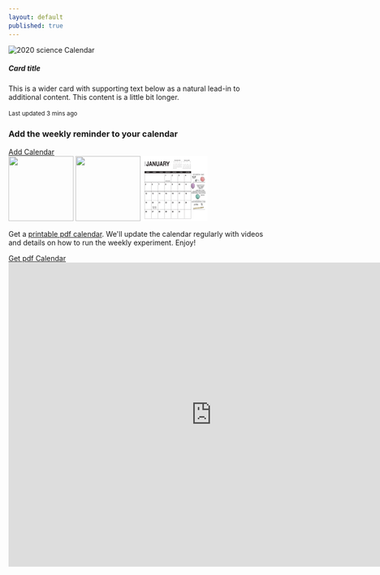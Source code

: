 ```yaml
---
layout: default
published: true
---
```


<script async data-uid="a49ed8ae29" src="https://marvelous-thinker-501.ck.page/a49ed8ae29/index.js"></script>
<div id="main" class="container">
  <div class="card bg-light col-md-8 col-md-offset-2">
  <div class="row no-gutters">
    <div class="col-md-4">
      <img src="images/CalendarPreview/Penicillin.jpg" class="card-img" alt="2020 science Calendar">
    </div>
    <div class="col-md-8">
      <div class="card-body">
        <h5 class="card-title">Card title</h5>
        <p class="card-text">This is a wider card with supporting text below as a natural lead-in to additional content. This content is a little bit longer.</p>
        <p class="card-text"><small class="text-muted">Last updated 3 mins ago</small></p>
      </div>
    </div>
  </div>
</div>
  
  
  <div class="row">
    <div class="col-sm-6">
      <div class="card bg-light">
        <div class="card-body">
          <h3>Add the weekly reminder to your calendar</h3>
          <a href="https://calendar.google.com/calendar/r?cid=evcd1rv85b57ecnh9fpeapgse8@group.calendar.google.com" target="_blank" class="btn btn-primary">Add Calendar</a>
        </div>
      </div>
    </div>
    <div class="col-sm-6">
      <div class="card bg-light">
        <div class="card-body">
        <img src="images/CalendarPreview/FrontCover.jpg" height="128" width="128" style="">
        <img src="images/CalendarPreview/Penicillin.jpg" height="128" width="128" style="">
        <img src="images/CalendarPreview/January.jpg" height="128" width="128" style="">
        <p>Get a <a href="https://marvelous-thinker-501.ck.page/a49ed8ae29" target="_blank">printable pdf calendar</a>. We'll update the calendar regularly with videos and details on how to run the weekly experiment. Enjoy!</p>
          <a href="https://marvelous-thinker-501.ck.page/a49ed8ae29" target="_blank" class="btn btn-primary">Get pdf Calendar</a>
        </div>
      </div>
    </div>
    <iframe src="https://calendar.google.com/calendar/embed?src=evcd1rv85b57ecnh9fpeapgse8%40group.calendar.google.com&ctz=America%2FLos_Angeles" style="border: 0" width="800" height="600" frameborder="0" scrolling="no"></iframe> 
  </div>
</div>




